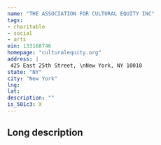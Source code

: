 ```yaml
---
name: "THE ASSOCIATION FOR CULTURAL EQUITY INC"
tags:
- charitable
- social
- arts
ein: 133168746
homepage: "culturalequity.org"
address: |
 425 East 25th Street, \nNew York, NY 10010
state: "NY"
city: "New York"
lng: 
lat: 
description: ""
is_501c3: X
---
```


## Long description


